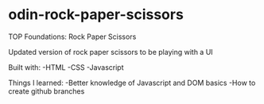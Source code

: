 # odin-rock-paper-scissors
TOP Foundations: Rock Paper Scissors

Updated version of rock paper scissors to be playing with a UI

Built with:
-HTML
-CSS
-Javascript

Things I learned:
-Better knowledge of Javascript and DOM basics
-How to create github branches